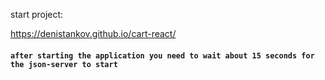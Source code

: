 start project:

https://denistankov.github.io/cart-react/

#### `after starting the application you need to wait about 15 seconds for the json-server to start`

